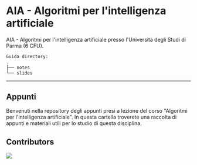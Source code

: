 # AIA - Algoritmi per l'intelligenza artificiale

AIA - Algoritmi per l'intelligenza artificiale presso l'Università degli Studi di Parma (6 CFU).

```bash
Guida directory:
.
├── notes
└── slides
```

---

## Appunti

Benvenuti nella repository degli appunti presi a lezione del corso "Algoritmi per l'intelligenza artificiale". In questa cartella troverete una raccolta di appunti e materiali utili per lo studio di questa disciplina.

## Contributors

<a href="https://github.com/unipr-org/AI/graphs/contributors">
  <img src="https://contrib.rocks/image?repo=unipr-org/AI" />
</a>

